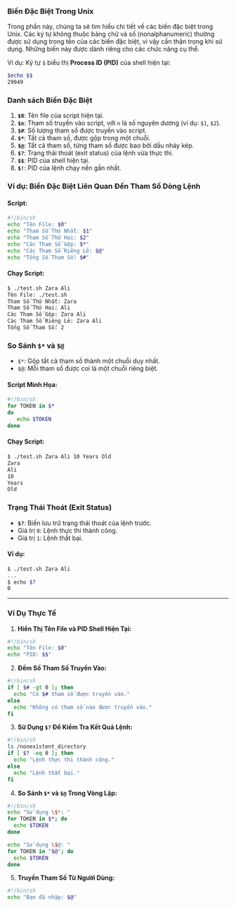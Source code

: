 ### Biến Đặc Biệt Trong Unix  
Trong phần này, chúng ta sẽ tìm hiểu chi tiết về các biến đặc biệt trong Unix. Các ký tự không thuộc bảng chữ và số (nonalphanumeric) thường được sử dụng trong tên của các biến đặc biệt, vì vậy cần thận trọng khi sử dụng. Những biến này được dành riêng cho các chức năng cụ thể.

Ví dụ: Ký tự `$` biểu thị **Process ID (PID)** của shell hiện tại:  
```bash
$echo $$
29949
```  

### **Danh sách Biến Đặc Biệt**  

1. **`$0`**: Tên file của script hiện tại.  
2. **`$n`**: Tham số truyền vào script, với `n` là số nguyên dương (ví dụ: `$1`, `$2`).  
3. **`$#`**: Số lượng tham số được truyền vào script.  
4. **`$*`**: Tất cả tham số, được gộp trong một chuỗi.  
5. **`$@`**: Tất cả tham số, từng tham số được bao bởi dấu nháy kép.  
6. **`$?`**: Trạng thái thoát (exit status) của lệnh vừa thực thi.  
7. **`$$`**: PID của shell hiện tại.  
8. **`$!`**: PID của lệnh chạy nền gần nhất.

### **Ví dụ: Biến Đặc Biệt Liên Quan Đến Tham Số Dòng Lệnh**  

#### Script:
```bash
#!/bin/sh
echo "Tên File: $0"
echo "Tham Số Thứ Nhất: $1"
echo "Tham Số Thứ Hai: $2"
echo "Các Tham Số Gộp: $*"
echo "Các Tham Số Riêng Lẻ: $@"
echo "Tổng Số Tham Số: $#"
```

#### Chạy Script:
```bash
$ ./test.sh Zara Ali
Tên File: ./test.sh
Tham Số Thứ Nhất: Zara
Tham Số Thứ Hai: Ali
Các Tham Số Gộp: Zara Ali
Các Tham Số Riêng Lẻ: Zara Ali
Tổng Số Tham Số: 2
```

### **So Sánh `$*` và `$@`**  

- `$*`: Gộp tất cả tham số thành một chuỗi duy nhất.  
- `$@`: Mỗi tham số được coi là một chuỗi riêng biệt.  

#### Script Minh Họa:
```bash
#!/bin/sh
for TOKEN in $*
do
   echo $TOKEN
done
```

#### Chạy Script:
```bash
$ ./test.sh Zara Ali 10 Years Old
Zara
Ali
10
Years
Old
```

### **Trạng Thái Thoát (Exit Status)**  

- **`$?`**: Biến lưu trữ trạng thái thoát của lệnh trước.  
- Giá trị `0`: Lệnh thực thi thành công.  
- Giá trị `1`: Lệnh thất bại.  

#### Ví dụ:
```bash
$ ./test.sh Zara Ali
...
$ echo $?
0
```

---

### **Ví Dụ Thực Tế**  

1. **Hiển Thị Tên File và PID Shell Hiện Tại:**
```bash
#!/bin/sh
echo "Tên File: $0"
echo "PID: $$"
```

2. **Đếm Số Tham Số Truyền Vào:**
```bash
#!/bin/sh
if [ $# -gt 0 ]; then
  echo "Có $# tham số được truyền vào."
else
  echo "Không có tham số nào được truyền vào."
fi
```

3. **Sử Dụng `$?` Để Kiểm Tra Kết Quả Lệnh:**
```bash
#!/bin/sh
ls /nonexistent_directory
if [ $? -eq 0 ]; then
  echo "Lệnh thực thi thành công."
else
  echo "Lệnh thất bại."
fi
```

4. **So Sánh `$*` và `$@` Trong Vòng Lặp:**
```bash
#!/bin/sh
echo "Sử dụng \$*: "
for TOKEN in $*; do
  echo $TOKEN
done

echo "Sử dụng \$@: "
for TOKEN in "$@"; do
  echo $TOKEN
done
```

5. **Truyền Tham Số Từ Người Dùng:**
```bash
#!/bin/sh
echo "Bạn đã nhập: $@"
```
